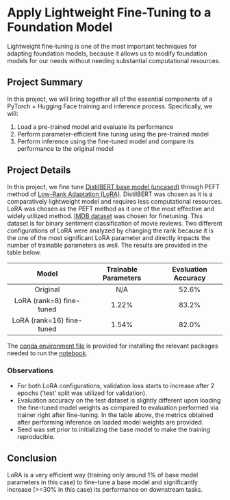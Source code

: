 # Apply Lightweight Fine-Tuning to a Foundation Model

Lightweight fine-tuning is one of the most important techniques for adapting foundation models, because it allows us to modify foundation models for our needs without needing substantial computational resources.
## Project Summary
In this project, we will bring together all of the essential components of a PyTorch + Hugging Face training and inference process. Specifically, we will:

1) Load a pre-trained model and evaluate its performance
2) Perform parameter-efficient fine tuning using the pre-trained model
3) Perform inference using the fine-tuned model and compare its performance to the original model

## Project Details
In this project, we fine tune [DistilBERT base model (uncased)](https://huggingface.co/distilbert/distilbert-base-uncased) through PEFT method of [Low-Rank Adaptation (LoRA)](https://huggingface.co/docs/peft/main/en/conceptual_guides/lora). DistilBERT was chosen as it is a comparatively lightweight model and requires less computational resources. LoRA was chosen as the PEFT method as it one of the most effective and widely utilized method.
[IMDB dataset](https://huggingface.co/datasets/stanfordnlp/imdb) was chosen for finetuning. This dataset is for binary sentiment classification of movie reviews.
Two different configurations of LoRA were analyzed by changing the rank because it is the one of the most significant LoRA parameter and directly impacts the number of trainable parameters as well. The results are provided in the table below.

|           Model           | Trainable Parameters | Evaluation Accuracy |
|:-------------------------:|:--------------------:|:-------------------:|
|          Original         |          N/A         |        52.6%        |
|  LoRA (rank=8) fine-tuned |         1.22%        |        83.2%        |
| LoRA (rank=16) fine-tuned |         1.54%        |        82.0%        |

The [conda environment file](./GenAI.yml) is provided for installing the relevant packages needed to run the [notebook](./LightweightFineTuning.ipynb).

### Observations
- For both LoRA configurations, validation loss starts to increase after 2 epochs ('test' split was utilized for validation).
- Evaluation accuracy on the test dataset is slightly different upon loading the fine-tuned model weights as compared to evaluation performed via trainer right after fine-tuning. In the table above, the metrics obtained after performing inference on loaded model weights are provided.
- Seed was set prior to initializing the base model to make the training reproducible.

## Conclusion
LoRA is a very efficient way (training only around 1% of base model parameters in this case) to fine-tune a base model and significantly increase (>=30% in this case) its performance on downstream tasks.